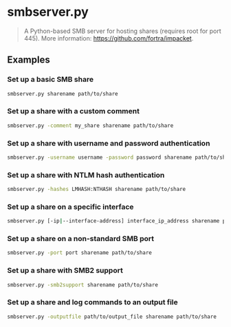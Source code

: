 # smbserver.py

> A Python-based SMB server for hosting shares (requires root for port 445). More information: <https://github.com/fortra/impacket>.

## Examples

### Set up a basic SMB share

```bash
smbserver.py sharename path/to/share
```

### Set up a share with a custom comment

```bash
smbserver.py -comment my_share sharename path/to/share
```

### Set up a share with username and password authentication

```bash
smbserver.py -username username -password password sharename path/to/share
```

### Set up a share with NTLM hash authentication

```bash
smbserver.py -hashes LMHASH:NTHASH sharename path/to/share
```

### Set up a share on a specific interface

```bash
smbserver.py [-ip|--interface-address] interface_ip_address sharename path/to/share
```

### Set up a share on a non-standard SMB port

```bash
smbserver.py -port port sharename path/to/share
```

### Set up a share with SMB2 support

```bash
smbserver.py -smb2support sharename path/to/share
```

### Set up a share and log commands to an output file

```bash
smbserver.py -outputfile path/to/output_file sharename path/to/share
```
